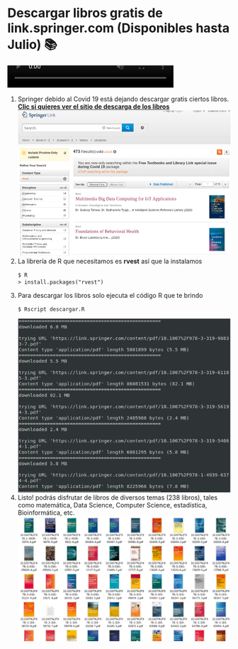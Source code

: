 # Descargar libros gratis de link.springer.com (Disponibles hasta Julio) :books:
<video src="./sound/1.mp3" width="375" height="50" controls></video>
1. Springer debido al Covid 19 está dejando descargar gratis ciertos libros.<br>
   **[Clic si quieres ver el sitio de descarga de los libros](https://link.springer.com/search/page/1?facet-content-type=%22Book%22&package=mat-covid19_textbooks "Dale click para sapear el sitio web")**
   ![](./img/1.png "Esta es la página de descarga")
2. La librería de R que necesitamos es **rvest** así que la instalamos
   ```
   $ R
   > install.packages("rvest")
   ```
3. Para descargar los libros solo ejecuta el código R que te brindo
   ```
   $ Rscript descargar.R
   ```
   ![](./img/2.png "Así se muestra la descarga")
4. Listo! podrás disfrutar de libros de diversos temas (238 libros), tales como matemática, Data Science, Computer Science, estadística, Bioinformática, etc.
   ![](./img/3.png "Estos son algunos de los libros")
